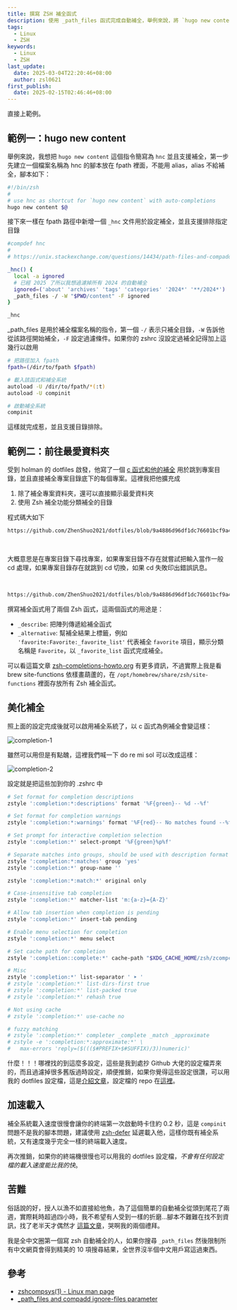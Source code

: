 ```yaml
---
title: 撰寫 ZSH 補全函式
description: 使用 _path_files 函式完成自動補全，舉例來說，將 `hugo new content` 簡寫為 `hnc` 並且支援補全，第一步先建立一個檔案名稱為 hnc 的腳本放在 fpath 裡面，不能用 alias，alias 不給補全，腳本如下：...
tags:
  - Linux
  - ZSH
keywords:
  - Linux
  - ZSH
last_update:
  date: 2025-03-04T22:20:46+08:00
  author: zsl0621
first_publish:
  date: 2025-02-15T02:46:46+08:00
---
```


直接上範例。

## 範例一：hugo new content

舉例來說，我想把 `hugo new content` 這個指令簡寫為 `hnc` 並且支援補全，第一步先建立一個檔案名稱為 hnc 的腳本放在 fpath 裡面，不能用 alias，alias 不給補全，腳本如下：

```sh
#!/bin/zsh
# 
# use hnc as shortcut for `hugo new content` with auto-completions
hugo new content $@
```

接下來一樣在 fpath 路徑中新增一個 `_hnc` 文件用於設定補全，並且支援排除指定目錄

```sh
#compdef hnc
# 
# https://unix.stackexchange.com/questions/14434/path-files-and-compadd-ignore-files-parameter

_hnc() {
  local -a ignored
  # 已經 2025 了所以我想過濾掉所有 2024 的自動補全
  ignored=('about' 'archives' 'tags' 'categories' '2024*' '**/2024*')
  _path_files -/ -W "$PWD/content" -F ignored
}

_hnc
```

_path_files 是用於補全檔案名稱的指令，第一個 `-/` 表示只補全目錄，`-W` 告訴他從該路徑開始補全，`-F` 設定過濾條件。如果你的 zshrc 沒設定過補全記得加上這幾行以啟用

```sh
# 把路徑加入 fpath
fpath=(/dir/to/fpath $fpath)

# 載入該函式和補全系統
autoload -U /dir/to/fpath/*(:t)
autoload -U compinit

# 啟動補全系統
compinit
```

這樣就完成惹，並且支援目錄排除。

## 範例二：前往最愛資料夾

受到 holman 的 dotfiles 啟發，他寫了一個 [c 函式和他的補全](https://github.com/holman/dotfiles/tree/644d8748d1ecabe59d607b5463c48ef220b67b74/functions) 用於跳到專案目錄，並且直接補全專案目錄底下的每個專案。這裡我把他擴充成

1. 除了補全專案資料夾，還可以直接顯示最愛資料夾
2. 使用 Zsh 補全功能分類補全的目錄

程式碼大如下

```sh reference title="c 函式本身"
https://github.com/ZhenShuo2021/dotfiles/blob/9a4886d96df1dc76601bcf9a4450403197f0014b/home/private_dot_config/zsh/fpath/c
```

<br/>

大概意思是在專案目錄下尋找專案，如果專案目錄不存在就嘗試把輸入當作一般 cd 處理，如果專案目錄存在就跳到 cd 切換，如果 cd 失敗印出錯誤訊息。

<br/>

```sh reference title="c 函式的補全"
https://github.com/ZhenShuo2021/dotfiles/blob/9a4886d96df1dc76601bcf9a4450403197f0014b/home/private_dot_config/zsh/fpath/_c
```

撰寫補全函式用了兩個 Zsh 函式，這兩個函式的用途是：

- `_describe`: 把陣列傳遞給補全函式
- `_alternative`: 幫補全結果上標籤，例如 `'favorite:Favorite:_favorite_list'` 代表補全 `favorite` 項目，顯示分類名稱是 `Favorite`，以 `_favorite_list` 函式完成補全。

可以看這篇文章 [zsh-completions-howto.org](https://github.com/zsh-users/zsh-completions/blob/master/zsh-completions-howto.org) 有更多資訊，不過實際上我是看 brew site-functions 依樣畫葫蘆的，在 `/opt/homebrew/share/zsh/site-functions` 裡面存放所有 Zsh 補全函式。

## 美化補全

照上面的設定完成後就可以啟用補全系統了，以 c 函式為例補全會變這樣：

![completion-1](data/zsh-completion-1.jpg "zsh completion before zstyle")

雖然可以用但是有點醜，這裡我們喊一下 do re mi sol 可以改成這樣：

![completion-2](data/zsh-completion-2.jpg "zsh completion after zstyle")

設定就是把這些加到你的 .zshrc 中

```sh
# Set format for completion descriptions
zstyle ':completion:*:descriptions' format '%F{green}-- %d --%f'

# Set format for completion warnings
zstyle ':completion:*:warnings' format '%F{red}-- No matches found --%f'

# Set prompt for interactive completion selection
zstyle ':completion:*' select-prompt '%F{green}%p%f'

# Separate matches into groups, should be used with description format
zstyle ':completion:*:matches' group 'yes'
zstyle ':completion:*' group-name ''

zstyle ':completion:*:match:*' original only

# Case-insensitive tab completion
zstyle ':completion:*' matcher-list 'm:{a-z}={A-Z}'

# Allow tab insertion when completion is pending
zstyle ':completion:*' insert-tab pending

# Enable menu selection for completion
zstyle ':completion:*' menu select

# Set cache path for completion
zstyle ':completion::complete:*' cache-path "$XDG_CACHE_HOME/zsh/zcompcache"

# Misc
zstyle ':completion:*' list-separator ' ➤ '
# zstyle ':completion:*' list-dirs-first true
# zstyle ':completion:*' list-packed true
# zstyle ':completion:*' rehash true

# Not using cache
# zstyle ':completion:*' use-cache no

# fuzzy matching
# zstyle ':completion:*' completer _complete _match _approximate
# zstyle -e ':completion:*:approximate:*' \
#   max-errors 'reply=($((($#PREFIX+$#SUFFIX)/3))numeric)'
```

什麼！！！哪裡找的到這麼多設定，這些是我到處抄 Github 大佬的設定檔弄來的，而且過濾掉很多舊版過時設定，順便推銷，如果你覺得這些設定很讚，可以用我的 dotfiles 設定檔，這是[介紹文章](/memo/linux/fastest-zsh-dotfile)，設定檔的 repo 在[這裡](https://github.com/ZhenShuo2021/dotfiles)。

## 加速載入

補全系統載入速度很慢會讓你的終端第一次啟動時卡住約 0.2 秒，這是 `compinit` 問題不是我的腳本問題，建議使用 [zsh-defer](https://github.com/romkatv/zsh-defer) 延遲載入他，這樣你既有補全系統，又有速度幾乎完全一樣的終端載入速度。

再次推銷，如果你的終端機很慢也可以用我的 dotfiles 設定檔，*不會有任何設定檔的載入速度能比我的快*。

## 苦難

俗話說的好，授人以漁不如直接給他魚，為了這個簡單的自動補全從頭到尾花了兩週，實際耗時超過四小時，我不希望有人受到一樣的折磨...腳本不難難在找不到資訊，找了老半天才偶然才
[這篇文章](https://unix.stackexchange.com/questions/14434/path-files-and-compadd-ignore-files-parameter)，哭啊我的兩個禮拜。

我是全中文圈第一個寫 zsh 自動補全的人，如果你搜尋 `_path_files` 然後限制所有中文網頁會得到精美的 10 項搜尋結果，全世界沒半個中文用戶寫這過東西。

## 參考

- [zshcompsys(1) - Linux man page](https://linux.die.net/man/1/zshcompsys)
- [_path_files and compadd ignore-files parameter](https://unix.stackexchange.com/questions/14434/path-files-and-compadd-ignore-files-parameter)
